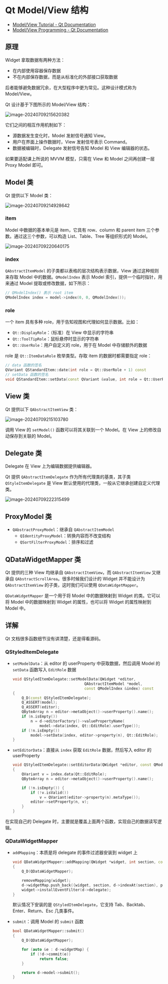 # Qt Model/View 结构

- [Model/View Tutorial - Qt Documentation](https://doc.qt.io/qt-6/modelview.html)
- [Model/View Programming - Qt Documentation](https://doc.qt.io/qt-6/model-view-programming.html)

## 原理

Widget 拿取数据有两种方法：

- 在内部使用容器保存数据
- 不在内部保存数据，而是从标准化的外部接口获取数据

后者能够避免数据冗余，在大型程序中更为常见。这种设计模式称为 Model/View。

Qt 设计基于下图所示的 Model/View 结构：

![image-20240709215620382](qtmodel.assets/image-20240709215620382.png)

它们之间的相互作用机制如下：

- 源数据发生变化时，Model 发射信号通知 View。
- 用户在界面上操作数据时，View 发射信号表示 Command。
- 数据被编辑时，Delegate 发射信号告知 Model 和 View 编辑器的状态。

如果要适配课上所说的 MVVM 模型，只需在 View 和 Model 之间再创建一层 Proxy Model 即可。

## Model 类

Qt 提供以下 Model 类：

![image-20240709214928642](qtmodel.assets/image-20240709214928642.png)

### item

Model 中数据的基本单元是 item，它具有 row、column 和 parent item 三个参数。通过这三个参数，可以构造 List、Table、Tree 等组织形式的 Model。

![image-20240709220640175](qtmodel.assets/image-20240709220640175.png)

### index

`QAbstractItemModel` 的子类都以表格的层次结构表示数据，View 通过这种规则来存取 Model 中的数据。`QModelIndex` 表示 Model 索引，提供一个临时指针，用来通过 Model 提取或修改数据，如下所示：

```cpp
// QModelIndex() 表示 root item
QModelIndex index = model->index(0, 0, QModelIndex());
```

### role

一个 item 具有多种 role，用于告知视图和代理如何显示数据。比如：

- `Qt::DisplayRole`：（标准）在 View 中显示的字符串
- `Qt::ToolTipRole`：鼠标悬停时显示的字符串
- `Qt::UserRole`：用户自定义的 role，用于在 Model 中存储额外的数据

role 是 `Qt::ItemDataRole` 枚举类型。存取 item 的数据时都需要指定 role：

```cpp
// data 函数的签名
QVariant QStandardItem::date(int role = Qt::UserRole + 1) const
// setData 函数的签名
void QStandardItem::setData(const QVariant &value, int role = Qt::UserRole + 1)
```

## View 类

Qt 提供以下 `QAbstractItemView` 类：

![image-20240709215103780](qtmodel.assets/image-20240709215103780.png)

调用 View 的 `setModel()` 函数可以将其关联到一个 Model。在 View 上的修改自动保存到关联的 Model。

## Delegate 类

Delegate 在 View 上为编辑数据提供编辑器。

Qt 提供 `QAbstractItemDelegate` 作为所有代理类的基类，其子类 `QStyleItemDelegate` 是 View 默认使用的代理类，一般从它继承创建自定义代理类。

![image-20240709222315499](qtmodel.assets/image-20240709222315499.png)

## ProxyModel 类

- `QAbstractProxyModel`：继承自 `QAbstractItemModel`
    - `QIdentityProxyModel`：转换内容而不改变结构
    - `QSortFilterProxyModel`：排序和过滤

## QDataWidgetMapper 类

Qt 提供的三种 View 均继承自 `QAbstractItemView`，而 `QAbstractItemView` 又继承自 `QAbstractScrollArea`。很多时候我们设计的 Widget 并不能设计为 `QAbstractItemView` 的子类，这时我们可以使用 `QDataWidgetMapper`。

`QDataWidgetMapper` 是一个用于将 Model 中的数据映射到 Widget 的类。它可以将 Model 中的数据映射到 Widget 的属性，也可以将 Widget 的属性映射到 Model 中。

## 详解

Qt 文档很多函数细节没有讲清楚，还是得看源码。

### QStyledItemDelegate

- `setModelData`：从 editor 的 userProperty 中获取数据，然后调用 Model 的 `setData` 函数写入 `EditRole` 数据

    ```cpp
    void QStyledItemDelegate::setModelData(QWidget *editor,
                                    QAbstractItemModel *model,
                                    const QModelIndex &index) const
    {
        Q_D(const QStyledItemDelegate);
        Q_ASSERT(model);
        Q_ASSERT(editor);
        QByteArray n = editor->metaObject()->userProperty().name();
        if (n.isEmpty())
            n = d->editorFactory()->valuePropertyName(
                model->data(index, Qt::EditRole).userType());
        if (!n.isEmpty())
            model->setData(index, editor->property(n), Qt::EditRole);
    }
    ```

- `setEditorData`：直接从 `index` 获取 `EditRole` 数据，然后写入 editor 的 userProperty

    ```cpp
    void QStyledItemDelegate::setEditorData(QWidget *editor, const QModelIndex &index) const
    {
        QVariant v = index.data(Qt::EditRole);
        QByteArray n = editor->metaObject()->userProperty().name();

        if (!n.isEmpty()) {
            if (!v.isValid())
                v = QVariant(editor->property(n).metaType());
            editor->setProperty(n, v);
        }
    }
    ```

在实现自己的 Delegate 时，主要就是覆盖上面两个函数，实现自己的数据读写逻辑。

### QDataWidgetMapper

- `addMapping`：本质是将 delegate 的事件过滤器安装到 widget 上

    ```cpp
    void QDataWidgetMapper::addMapping(QWidget *widget, int section, const QByteArray &propertyName)
    {
        Q_D(QDataWidgetMapper);

        removeMapping(widget);
        d->widgetMap.push_back({widget, section, d->indexAt(section), propertyName});
        widget->installEventFilter(d->delegate);
    }
    ```

    默认情况下安装的是 `QStyledItemDelegate`，它支持 Tab、Backtab、Enter、Return、Esc 几类事件。

- `submit`：调用 Model 的 `submit` 函数

    ```cpp
    bool QDataWidgetMapper::submit()
    {
        Q_D(QDataWidgetMapper);

        for (auto &e : d->widgetMap) {
            if (!d->commit(e))
                return false;
        }

        return d->model->submit();
    }
    ```

